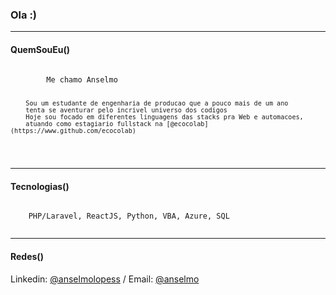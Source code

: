 ### Ola :)

----

#### QuemSouEu()

<div align="left">
  <code>
        Me chamo Anselmo

        Sou um estudante de engenharia de producao que a pouco mais de um ano
        tenta se aventurar pelo incrivel universo dos codigos
        Hoje sou focado em diferentes linguagens das stacks pra Web e automacoes,
        atuando como estagiario fullstack na [@ecocolab](https://www.github.com/ecocolab)
  </code>
</div>

----

#### Tecnologias()

<div align="left">
  <code>
    PHP/Laravel, ReactJS, Python, VBA, Azure, SQL
  </code>
</div>

----

#### Redes()

<div align="left">
  Linkedin: <a href="https://www.linkedin.com/in/anselmolopess/">@anselmolopess</a>
  /
  Email: <a href="mailto:anselmolopes.an@gmail.com">@anselmo</a>
</div>
